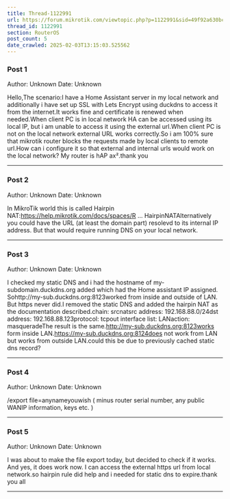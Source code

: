 ```yaml
---
title: Thread-1122991
url: https://forum.mikrotik.com/viewtopic.php?p=1122991&sid=49f92a630bc7970d8ca50523be880e8f#p1122991
thread_id: 1122991
section: RouterOS
post_count: 5
date_crawled: 2025-02-03T13:15:03.525562
---
```


### Post 1
Author: Unknown
Date: Unknown

Hello,The scenario:I have a Home Assistant server in my local network and additionally i have set up SSL with Lets Encrypt using duckdns to access it from the internet.It works fine and certificate is renewed when needed.When client PC is in local network HA can be accessed using its local IP, but i am unable to access it using the external url.When client PC is not on the local network external URL works correctly.So i am 100% sure that mikrotik router blocks the requests made by local clients to remote url.How can i configure it so that external and internal urls would work on the local network? My router is hAP ax².thank you

---
### Post 2
Author: Unknown
Date: Unknown

In MikroTik world this is called Hairpin NAT:https://help.mikrotik.com/docs/spaces/R ... HairpinNATAlternatively you could have the URL (at least the domain part) resolevd to its internal IP address. But that would require running DNS on your local network.

---
### Post 3
Author: Unknown
Date: Unknown

I checked my static DNS and i had the hostname of my-subdomain.duckdns.org added which had the Home assistant IP assigned. Sohttp://my-sub.duckdns.org:8123worked from inside and outside of LAN. But https never did.I removed the static DNS and added the hairpin NAT as the documentation described.chain: srcnatsrc address: 192.168.88.0/24dst address: 192.168.88.123protocol: tcpout interface list: LANaction: masqueradeThe result is the same.http://my-sub.duckdns.org:8123works form inside LAN.https://my-sub.duckdns.org:8124does not work from LAN but works from outside LAN.could this be due to previously cached static dns record?

---
### Post 4
Author: Unknown
Date: Unknown

/export file=anynameyouwish  (  minus router  serial number, any public WANIP information, keys  etc. )

---
### Post 5
Author: Unknown
Date: Unknown

I was about to make the file export today, but decided to check if it works. And yes, it does work now. I can access the external https url from local network.so hairpin rule did help and i needed for static dns to expire.thank you all

---
